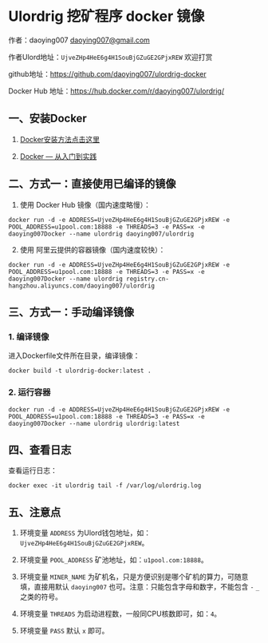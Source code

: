 # Ulordrig 挖矿程序 docker 镜像 


作者：daoying007 <daoying007@gmail.com>

作者Ulord地址：`UjveZHp4HeE6g4H1SouBjGZuGE2GPjxREW` 欢迎打赏

github地址：https://github.com/daoying007/ulordrig-docker

Docker Hub 地址：https://hub.docker.com/r/daoying007/ulordrig/


## 一、安装Docker

1. [Docker安装方法点击这里](https://yeasy.gitbooks.io/docker_practice/content/install/ubuntu.html)

2. [Docker — 从入门到实践](https://yeasy.gitbooks.io/docker_practice/)


## 二、方式一：直接使用已编译的镜像


1. 使用 Docker Hub 镜像（国内速度略慢）：
```
docker run -d -e ADDRESS=UjveZHp4HeE6g4H1SouBjGZuGE2GPjxREW -e POOL_ADDRESS=u1pool.com:18888 -e THREADS=3 -e PASS=x -e daoying007Docker --name ulordrig daoying007/ulordrig
```

2. 使用 阿里云提供的容器镜像（国内速度较快）：
```
docker run -d -e ADDRESS=UjveZHp4HeE6g4H1SouBjGZuGE2GPjxREW -e POOL_ADDRESS=u1pool.com:18888 -e THREADS=3 -e PASS=x -e daoying007Docker --name ulordrig registry.cn-hangzhou.aliyuncs.com/daoying007/ulordrig
```


## 三、方式一：手动编译镜像

### 1. 编译镜像

进入Dockerfile文件所在目录，编译镜像：

```
docker build -t ulordrig-docker:latest .
```


### 2. 运行容器


```
docker run -d -e ADDRESS=UjveZHp4HeE6g4H1SouBjGZuGE2GPjxREW -e POOL_ADDRESS=u1pool.com:18888 -e THREADS=3 -e PASS=x -e daoying007Docker --name ulordrig ulordrig:latest
```


## 四、查看日志

查看运行日志：
```
docker exec -it ulordrig tail -f /var/log/ulordrig.log
```

## 五、注意点

1. 环境变量 `ADDRESS` 为Ulord钱包地址，如：`UjveZHp4HeE6g4H1SouBjGZuGE2GPjxREW`。

2. 环境变量 `POOL_ADDRESS` 矿池地址，如：`u1pool.com:18888`。

3. 环境变量 `MINER_NAME` 为矿机名，只是方便识别是哪个矿机的算力，可随意填，直接用默认 `daoying007` 也可。注意：只能包含字母和数字，不能包含 `-` `_` 之类的符号。

4. 环境变量 `THREADS` 为启动进程数，一般同CPU核数即可，如：`4`。

5. 环境变量 `PASS` 默认 `x` 即可。